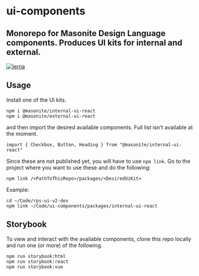 # ui-components

## Monorepo for Masonite Design Language components. Produces UI kits for internal and external.

[![lerna](https://img.shields.io/badge/maintained%20with-lerna-cc00ff.svg)](https://lernajs.io/)

## Usage

Install one of the UI kits.

```
npm i @masonite/internal-ui-react
npm i @masonite/external-ui-react
```

and then import the desired available components. Full list isn't available at the moment.

```
import { Checkbox, Button, Heading } from "@masonite/internal-ui-react"
```

Since these are not published yet, you will have to use `npm link`. Go to the project where you want to use these and do the following:

`npm link /<PathToThisRepo>/packages/<DesiredUiKit>`

Example:

```
cd ~/Code/rps-ui-v2-dev
npm link ~/Code/ui-components/packages/internal-ui-react
```

## Storybook

To view and interact with the available components, clone this repo locally and run one (or more) of the following.

```
npm run storybook:html
npm run storybook:react
npm run storybook:vue
```
